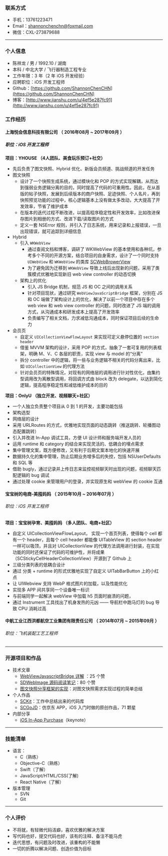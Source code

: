 
### 联系方式

- 手机：13761223471
- Email：shannonchenchn@foxmail.com
- 微信：CXL-273879688

---

### 个人信息

 - 陈祥龙 / 男 / 1992.10 / 湖南 
 - 本科 / 中北大学 / 飞行器制造工程专业 
 - 工作年限：3 年（2 年 iOS 开发经验）    
 - 应聘职位：iOS 开发工程师
 - Github：[https://github.com/ShannonChenCHN](https://github.com/ShannonChenCHN)
 - 博客：[http://www.jianshu.com/u/4ef5e287fc91](http://www.jianshu.com/u/4ef5e287fc91)    

### 工作经历


#### 上海悦会信息科技有限公司 （ 2016年08月 ~ 2017年09月 ）
##### 职位：iOS 开发工程师

**项目：YHOUSE （4人团队、美食玩乐预订+社交）**

- 先后负责了图文快照、Hybrid 优化、新版会员频道、挑战频道的开发任务
- 图文快照
  - 设计了一个快照生成系统，通过模块化和 POP 的方式实现解耦，从而达到强弱业务逻辑分离的目的，同时提高了代码的可重用性。因此，在从首版的帖子快照，发展到后续版本的商户快照、足迹快照、个人名片，再到快照预览功能的过程中，核心逻辑基本上没有做太多改动，大大提高了开发效率，节省了维护成本
  - 在版本的迭代过程不断改进，以提高程序稳定性和开发效率，比如改进保存图片到相册的方式、改进下载/读取图片的方式
  - 定义一套 NSError 规则，并引入了日志系统，用来记录和上报错误，一旦出现错误，就可追踪到详细信息
- Hybrid
  - 引入 `WKWebView`
    - 通过查阅文档和博客，调研了 WKWebView 的基本使用和各种坑，参考多个不同的开源方案，结合项目的自身需求，设计了一个同时支持 `UIWebView` 和 `WKWebView` 的类库 [SCWebBrowerView](https://github.com/ShannonChenCHN/SCWebBrowserView)
    - 为了避免因为迁移到 `WKWebView` 导致上线后出现新的问题，采用了类簇模式优雅地实现新旧 web view controller 的动态切换
  - 架构上的优化
    - 引入 JS Bridge 机制，规范 JS 和 OC 之间的调用关系
    - 针对项目现状，通过研究 `WebViewJavaScriptBridge` 框架，分别在 JS 和 OC 端做了架构设计上的优化，解决了以前一个项目中存在多个 web view 和 web view controller 的问题，同时改进了 JS 端的调用方式，从沟通成本和研发成本上提高了开发效率
    - 负责编写了相关文档，力求减低沟通成本，同时保证项目后续的生命力
- 会员页
  - 自定义 `UICollectionViewFlowLayout` 来实现可定义悬停位置的 `section header` 
  - 借鉴 MVVM 架构的设计，采用 POP 的方式，抽象了一套可复用的列表框架，明确 M、V、C 各层的职责，实现 view 与 model 的“分离”
  - 拆分 controller 中的逻辑，将一些与业务逻辑不相关的代码分离出来，比如 `UICollectionView` 的代理方法
  - 针对会员页的特殊情况，对现有的网络层的调用进行针对性优化，由集约型调用改为离散型调用，将回调方式由 block 改为 delegate，以达到简化逻辑，提高程序稳定性和减低维护成本的目的

**项目：OnlyU （独立开发、视频聊天+社区）**

- 一个人独立负责整个项目从 0 到 1 的开发，主要功能包括
- 架构选型
- 网络层的设计
- 采用 URLRoutes 的方式，优雅地实现页面的动态跳转（推送跳转、轮播图动态配置跳转）
- 引入并改进 In-App 调试工具，方便 UI 设计师和服务端开发人员的
- 运用 runtime 和 category 的结合来实现灵活的、低耦合的埋点需求
- 集中管理文案，既方便修改，又有利于后期文案本地化的快速开展
- 数据持久化的集中管理，防止后期业务增多后的失控，包括 NSUserDefaults 和 SQL 等
- 借助 bugly，通过记录并上传日志来监控视频聊天时出现的问题，视频聊天匹配逻辑的 bug 调试
- 通过处理 cookie 来管理用户的登录，并实现原生和 webView 的 cookie 互通

 
#### 宝宝树的电商-美囤妈妈 （ 2015年10月 ~ 2016年07月 ）
###### 职位：iOS 开发工程师

**项目：宝宝树孕育、美囤妈妈 （多人团队、电商+社区）**   
 

- 自定义 UICollectionViewFlowLayout， 实现一个首页列表，使得每个 cell 都有一个 header，且每个 cell header 都能像 UITableView 的 section header 一样可以吸顶，并且对 UICollectionView 的代理方法调用进行封装，在实现功能的同时还保证了代码的可维护性，并将成果（SCStickyCellHeaderCollectionView）开源到了 Github 上
- 三级分类列表的低耦合设计
- 通过 分类 + runtime 的形式优雅地实现了自定义 UITabBarButton 上的小红点
- 让 UIWebview 支持 WebP 格式图片的加载，以及性能优化
- 实现多 APP 间共享同一个设备唯一标识
- 与前端同学一起解决 webView 中加载 h5 页面时崩溃的问题，
- 通过 Instrument 工具找出了机身发热的元凶 —— 导航栏中跑马灯的 bug 导致 CPU 消耗过高


#### 中航工业江西洪都航空工业集团有限责任公司 （ 2014年07月 ~ 2015年09月 ）

###### 职位：飞机装配工艺工程师

---

### 开源项目和作品
- 技术文章
  - [WebViewJavascriptBridge 详解](http://www.jianshu.com/p/6f34903be630) ：25 个赞
  - [SDWebImage 源码阅读笔记](http://www.jianshu.com/p/06f0265c22eb)：80 个赞
  - [图文快照分享框架的实现](http://www.jianshu.com/p/b3fcb449cb35)：对图文快照需求实现过程的简单总结
- 个人作品
  - [SCKit](https://github.com/ShannonChenCHN/SCKit)：工作中总结出来的代码库                   
  - [SCGoJD](https://github.com/ShannonChenCHN/SCGoJD)：仿京东 APP，iOS 入门时做的原创作品，71 颗星 
- 内部分享
  - [iOS In-App Purchase](https://github.com/ShannonChenCHN/iOSLevelingUp/blob/master/TechNotes/InAppPurchaseGuide/iOS%20In-App%20Purchase.key)（keynote）

-----

### 技能清单

- 语言：
  - C（熟练）
  - Objective-C（熟练）
  - Swift（了解）
  - JavaScript/HTML/CSS(了解)
  - React Native（了解）
- 版本管理
  - SVN
  - Git

------
### 个人评价
- 不将就，有轻微代码洁癖，喜欢优雅的解决方案
- 写代码也好，提交代码也好，该有的注释、备注不能马虎
- 迭代思想，有问题及时改进，该重构的不能懒
- 一切的折腾以解决问题、创造价值为目标
